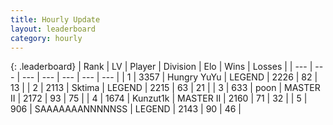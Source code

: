 ```yaml
---
title: Hourly Update
layout: leaderboard
category: hourly
---
```


{: .leaderboard}
| Rank | LV | Player | Division | Elo | Wins | Losses |
| --- | --- | --- | --- | --- | --- | --- |
| <span data-change="0">1</span> | 3357 | <span title="ID: 164871">Hungry YuYu</span> | LEGEND | <span data-change="0">2226</span> | <span data-change="0">82</span> | <span data-change="0">13</span> |
| <span data-change="0">2</span> | 2113 | <span title="ID: 353063">Sktima</span> | LEGEND | <span data-change="0">2215</span> | <span data-change="0">63</span> | <span data-change="0">21</span> |
| <span data-change="2">3</span> | 633 | <span title="ID: 540690">poon</span> | MASTER II | <span data-change="35">2172</span> | <span data-change="4">93</span> | <span data-change="0">75</span> |
| <span data-change="-1">4</span> | 1674 | <span title="ID: 392407">Kunzut1k</span> | MASTER II | <span data-change="-25">2160</span> | <span data-change="0">71</span> | <span data-change="2">32</span> |
| <span data-change="-1">5</span> | 906 | <span title="ID: 174294">SAAAAAAANNNNNSS</span> | LEGEND | <span data-change="0">2143</span> | <span data-change="0">90</span> | <span data-change="0">46</span> |